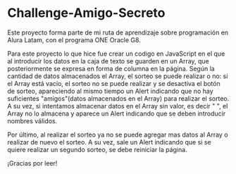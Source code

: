 # Challenge-Amigo-Secreto
Este proyecto forma parte de mi ruta de aprendizaje sobre programación en Alura Latam, con el programa ONE Oracle G8.

Para este proyecto lo que hice fue crear un codigo en JavaScript en el que al introducir los datos en la caja de texto se guarden en un Array, que posteriormente se expresa en forma de columna en la página.
Según la cantidad de datos almacenados el Array, el sorteo se puede realizar o no: si el Array está vacío, el sorteo no se puede realizar y se desactiva el botón de sorteo, apareciendo al mismo tiempo un Alert indicando que no hay suficientes "amigos"(datos almacenados en el Array) para realizar el sorteo.
A su vez, si intentamos almacenar datos en el Array sin valor, es decir " ", el Array no lo almacena y aparece un Alert indicando que se deben introducir nombres válidos.

Por último, al realizar el sorteo ya no se puede agregar mas datos al Array o realizar de nuevo el sorteo. A su vez, sale un Alert indicando que si se quiere realizar un segundo sorteo, se debe reiniciar la página.

¡Gracias por leer!
